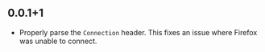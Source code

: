## 0.0.1+1

* Properly parse the `Connection` header. This fixes an issue where Firefox was
  unable to connect.
